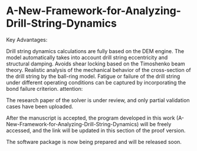 # A-New-Framework-for-Analyzing-Drill-String-Dynamics

Key Advantages:

Drill string dynamics calculations are fully based on the DEM engine.
The model automatically takes into account drill string eccentricity and structural damping.
Avoids shear locking based on the Timoshenko beam theory.
Realistic analysis of the mechanical behavior of the cross-section of the drill string by the ball-ring model.
Fatigue or failure of the drill string under different operating conditions can be captured by incorporating the bond failure criterion.
attention:

The research paper of the solver is under review, and only partial validation cases have been uploaded.

After the manuscript is accepted, the program developed in this work (A-New-Framework-for-Analyzing-Drill-String-Dynamics) will be freely accessed, and the link will be updated in this section of the proof version.

The software package is now being prepared and will be released soon.
